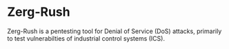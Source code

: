 # Zerg-Rush

Zerg-Rush is a pentesting tool for Denial of Service (DoS) attacks, primarily to test vulnerabilties of industrial control systems (ICS). 
